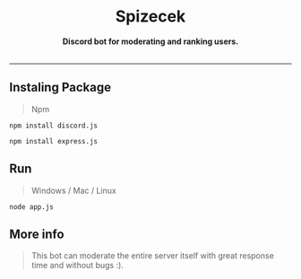 <div align="center">
    <a href="https://cdn.discordapp.com/app-icons/820308618406658068/e686d411bf1f477f08f0f1bdcf65dd51.png" height="200" width="200"></a>
    <h1>Spizecek</h1>
    <strong>Discord bot for moderating and ranking users.</strong><br><br>
</div>

---

## Instaling Package
> Npm
```
npm install discord.js
```
```
npm install express.js
```

## Run
> Windows / Mac / Linux
```
node app.js
```

## More info
> This bot can moderate the entire server itself with great response time and without bugs :).


